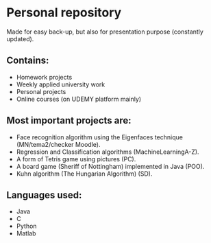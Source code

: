 ﻿# Personal repository
Made for easy back-up, but also for presentation purpose (constantly updated).

Contains:
-
- Homework projects
- Weekly applied university work
- Personal projects
- Online courses (on UDEMY platform mainly)

## Most important projects are:
- Face recognition algorithm using the Eigenfaces technique (MN/tema2/checker Moodle).
- Regression and Classification algorithms (MachineLearningA-Z).
- A form of Tetris game using pictures (PC).
- A board game (Sheriff of Nottingham) implemented in Java (POO).
- Kuhn algorithm (The Hungarian Algorithm) (SD).

## Languages used:
- Java
- C
- Python
- Matlab
